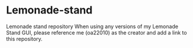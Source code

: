 # Lemonade-stand
Lemonade stand repository
When using any versions of my Lemonade Stand GUI, please reference me (oa22010) as the creator and add a link to this repository.
